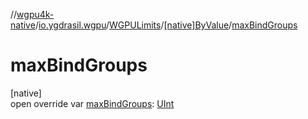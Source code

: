 //[wgpu4k-native](../../../../index.md)/[io.ygdrasil.wgpu](../../index.md)/[WGPULimits](../index.md)/[[native]ByValue](index.md)/[maxBindGroups](max-bind-groups.md)

# maxBindGroups

[native]\
open override var [maxBindGroups](max-bind-groups.md): [UInt](https://kotlinlang.org/api/core/kotlin-stdlib/kotlin/-u-int/index.html)